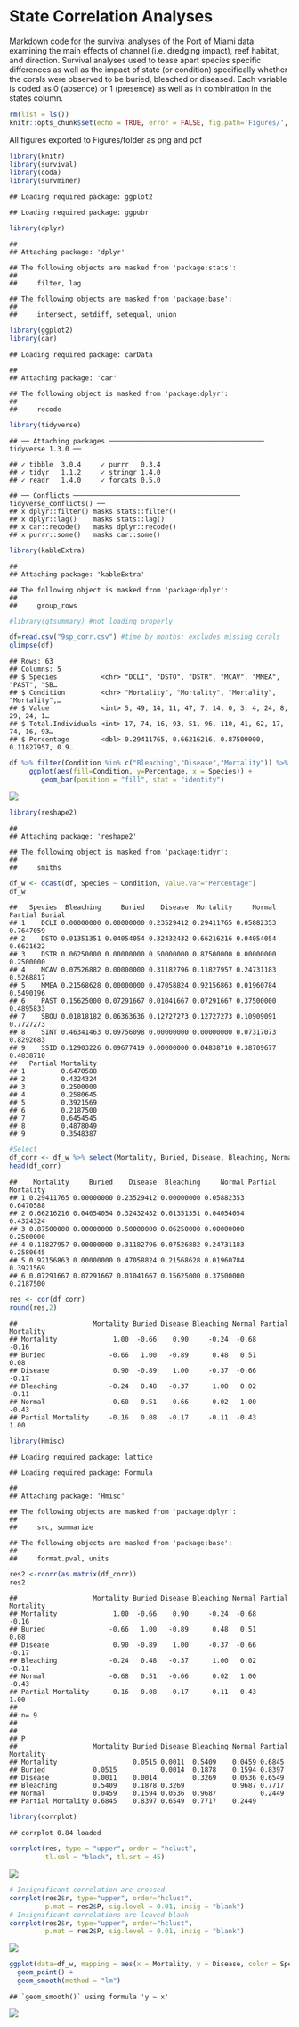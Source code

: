 State Correlation Analyses
================

Markdown code for the survival analyses of the Port of Miami data
examining the main effects of channel (i.e. dredging impact), reef
habitat, and direction. Survival analyses used to tease apart species
specific differences as well as the impact of state (or condition)
specifically whether the corals were observed to be buried, bleached or
diseased. Each variable is coded as 0 (absence) or 1 (presence) as well
as in combination in the states column.

``` r
rm(list = ls())
knitr::opts_chunk$set(echo = TRUE, error = FALSE, fig.path='Figures/', dev=c('png', 'pdf'))
```

All figures exported to Figures/folder as png and pdf

``` r
library(knitr)
library(survival)
library(coda)
library(survminer)
```

    ## Loading required package: ggplot2

    ## Loading required package: ggpubr

``` r
library(dplyr)
```

    ## 
    ## Attaching package: 'dplyr'

    ## The following objects are masked from 'package:stats':
    ## 
    ##     filter, lag

    ## The following objects are masked from 'package:base':
    ## 
    ##     intersect, setdiff, setequal, union

``` r
library(ggplot2)
library(car)
```

    ## Loading required package: carData

    ## 
    ## Attaching package: 'car'

    ## The following object is masked from 'package:dplyr':
    ## 
    ##     recode

``` r
library(tidyverse)
```

    ## ── Attaching packages ─────────────────────────────────────── tidyverse 1.3.0 ──

    ## ✓ tibble  3.0.4     ✓ purrr   0.3.4
    ## ✓ tidyr   1.1.2     ✓ stringr 1.4.0
    ## ✓ readr   1.4.0     ✓ forcats 0.5.0

    ## ── Conflicts ────────────────────────────────────────── tidyverse_conflicts() ──
    ## x dplyr::filter() masks stats::filter()
    ## x dplyr::lag()    masks stats::lag()
    ## x car::recode()   masks dplyr::recode()
    ## x purrr::some()   masks car::some()

``` r
library(kableExtra)
```

    ## 
    ## Attaching package: 'kableExtra'

    ## The following object is masked from 'package:dplyr':
    ## 
    ##     group_rows

``` r
#library(gtsummary) #not loading properly
```

``` r
df=read.csv("9sp_corr.csv") #time by months; excludes missing corals
glimpse(df)
```

    ## Rows: 63
    ## Columns: 5
    ## $ Species           <chr> "DCLI", "DSTO", "DSTR", "MCAV", "MMEA", "PAST", "SB…
    ## $ Condition         <chr> "Mortality", "Mortality", "Mortality", "Mortality",…
    ## $ Value             <int> 5, 49, 14, 11, 47, 7, 14, 0, 3, 4, 24, 8, 29, 24, 1…
    ## $ Total.Individuals <int> 17, 74, 16, 93, 51, 96, 110, 41, 62, 17, 74, 16, 93…
    ## $ Percentage        <dbl> 0.29411765, 0.66216216, 0.87500000, 0.11827957, 0.9…

``` r
df %>% filter(Condition %in% c("Bleaching","Disease","Mortality")) %>%
     ggplot(aes(fill=Condition, y=Percentage, x = Species)) +
        geom_bar(position = "fill", stat = "identity")
```

![](Figures/bar%20plot-1.png)<!-- -->

``` r
library(reshape2)
```

    ## 
    ## Attaching package: 'reshape2'

    ## The following object is masked from 'package:tidyr':
    ## 
    ##     smiths

``` r
df_w <- dcast(df, Species ~ Condition, value.var="Percentage")
df_w
```

    ##   Species  Bleaching     Buried    Disease  Mortality     Normal Partial Burial
    ## 1    DCLI 0.00000000 0.00000000 0.23529412 0.29411765 0.05882353      0.7647059
    ## 2    DSTO 0.01351351 0.04054054 0.32432432 0.66216216 0.04054054      0.6621622
    ## 3    DSTR 0.06250000 0.00000000 0.50000000 0.87500000 0.00000000      0.2500000
    ## 4    MCAV 0.07526882 0.00000000 0.31182796 0.11827957 0.24731183      0.5268817
    ## 5    MMEA 0.21568628 0.00000000 0.47058824 0.92156863 0.01960784      0.5490196
    ## 6    PAST 0.15625000 0.07291667 0.01041667 0.07291667 0.37500000      0.4895833
    ## 7    SBOU 0.01818182 0.06363636 0.12727273 0.12727273 0.10909091      0.7727273
    ## 8    SINT 0.46341463 0.09756098 0.00000000 0.00000000 0.07317073      0.8292683
    ## 9    SSID 0.12903226 0.09677419 0.00000000 0.04838710 0.38709677      0.4838710
    ##   Partial Mortality
    ## 1         0.6470588
    ## 2         0.4324324
    ## 3         0.2500000
    ## 4         0.2580645
    ## 5         0.3921569
    ## 6         0.2187500
    ## 7         0.6454545
    ## 8         0.4878049
    ## 9         0.3548387

``` r
#Select 
df_corr <- df_w %>% select(Mortality, Buried, Disease, Bleaching, Normal, "Partial Mortality")
head(df_corr)
```

    ##    Mortality     Buried    Disease  Bleaching     Normal Partial Mortality
    ## 1 0.29411765 0.00000000 0.23529412 0.00000000 0.05882353         0.6470588
    ## 2 0.66216216 0.04054054 0.32432432 0.01351351 0.04054054         0.4324324
    ## 3 0.87500000 0.00000000 0.50000000 0.06250000 0.00000000         0.2500000
    ## 4 0.11827957 0.00000000 0.31182796 0.07526882 0.24731183         0.2580645
    ## 5 0.92156863 0.00000000 0.47058824 0.21568628 0.01960784         0.3921569
    ## 6 0.07291667 0.07291667 0.01041667 0.15625000 0.37500000         0.2187500

``` r
res <- cor(df_corr)
round(res,2)
```

    ##                   Mortality Buried Disease Bleaching Normal Partial Mortality
    ## Mortality              1.00  -0.66    0.90     -0.24  -0.68             -0.16
    ## Buried                -0.66   1.00   -0.89      0.48   0.51              0.08
    ## Disease                0.90  -0.89    1.00     -0.37  -0.66             -0.17
    ## Bleaching             -0.24   0.48   -0.37      1.00   0.02             -0.11
    ## Normal                -0.68   0.51   -0.66      0.02   1.00             -0.43
    ## Partial Mortality     -0.16   0.08   -0.17     -0.11  -0.43              1.00

``` r
library(Hmisc)
```

    ## Loading required package: lattice

    ## Loading required package: Formula

    ## 
    ## Attaching package: 'Hmisc'

    ## The following objects are masked from 'package:dplyr':
    ## 
    ##     src, summarize

    ## The following objects are masked from 'package:base':
    ## 
    ##     format.pval, units

``` r
res2 <-rcorr(as.matrix(df_corr))
res2
```

    ##                   Mortality Buried Disease Bleaching Normal Partial Mortality
    ## Mortality              1.00  -0.66    0.90     -0.24  -0.68             -0.16
    ## Buried                -0.66   1.00   -0.89      0.48   0.51              0.08
    ## Disease                0.90  -0.89    1.00     -0.37  -0.66             -0.17
    ## Bleaching             -0.24   0.48   -0.37      1.00   0.02             -0.11
    ## Normal                -0.68   0.51   -0.66      0.02   1.00             -0.43
    ## Partial Mortality     -0.16   0.08   -0.17     -0.11  -0.43              1.00
    ## 
    ## n= 9 
    ## 
    ## 
    ## P
    ##                   Mortality Buried Disease Bleaching Normal Partial Mortality
    ## Mortality                   0.0515 0.0011  0.5409    0.0459 0.6845           
    ## Buried            0.0515           0.0014  0.1878    0.1594 0.8397           
    ## Disease           0.0011    0.0014         0.3269    0.0536 0.6549           
    ## Bleaching         0.5409    0.1878 0.3269            0.9687 0.7717           
    ## Normal            0.0459    0.1594 0.0536  0.9687           0.2449           
    ## Partial Mortality 0.6845    0.8397 0.6549  0.7717    0.2449

``` r
library(corrplot)
```

    ## corrplot 0.84 loaded

``` r
corrplot(res, type = "upper", order = "hclust",
         tl.col = "black", tl.srt = 45)
```

![](Figures/correlation%20plot-1.png)<!-- -->

``` r
# Insignificant correlation are crossed
corrplot(res2$r, type="upper", order="hclust", 
         p.mat = res2$P, sig.level = 0.01, insig = "blank")
# Insignificant correlations are leaved blank
corrplot(res2$r, type="upper", order="hclust", 
         p.mat = res2$P, sig.level = 0.01, insig = "blank")
```

![](Figures/unnamed-chunk-3-1.png)<!-- -->

``` r
ggplot(data=df_w, mapping = aes(x = Mortality, y = Disease, color = Species)) +
  geom_point() +
  geom_smooth(method = "lm")
```

    ## `geom_smooth()` using formula 'y ~ x'

![](Figures/unnamed-chunk-4-1.png)<!-- -->
